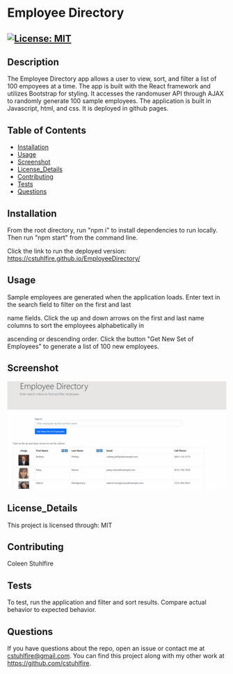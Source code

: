 # Employee Directory
## [![License: MIT](https://img.shields.io/badge/License-MIT-blue.svg)](https://opensource.org/licenses/MIT)
## Description 
The Employee Directory app allows a user to view, sort, and filter a list of 100 empoyees at a time. The app is built with the React framework and utilizes Bootstrap for styling. It accesses the randomuser API through AJAX to randomly generate 100 sample employees. The application is built in Javascript, html, and css. It is deployed in github pages.
## Table of Contents
- [Installation](#installation)
- [Usage](#usage)
- [Screenshot](#screenshot)
- [License_Details](#license_details)
- [Contributing](#contributing) 
- [Tests](#tests)
- [Questions](#questions)
## Installation
From the root directory, run "npm i" to install dependencies to run locally. Then run "npm start" from the command line. 

Click the link to run the deployed version: https://cstuhlfire.github.io/EmployeeDirectory/
## Usage
Sample employees are generated when the application loads. Enter text in the search field to filter on the first and last

 name fields. Click the up and down arrows on the first and last name columns to sort the employees alphabetically in 
 
 ascending or descending order. Click the button "Get New Set of Employees" to generate a list of 100 new employees.

## Screenshot
![Screenshot](./EmployeeDirectory.gif)

## License_Details

This project is licensed through: MIT

## Contributing

Coleen Stuhlfire

## Tests

To test, run the application and filter and sort results. Compare actual behavior to expected behavior.

## Questions

If you have questions about the repo, open an issue or contact me at 
cstuhlfire@gmail.com. You can find this project along with my other work 
at https://github.com/cstuhlfire.

